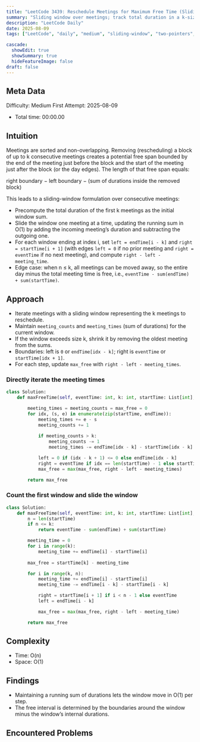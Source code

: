```yaml
---
title: "LeetCode 3439: Reschedule Meetings for Maximum Free Time (Sliding Window)"
summary: "Sliding window over meetings; track total duration in a k-sized window and compute free span between boundaries."
description: "LeetCode Daily"
date: 2025-08-09
tags: ["LeetCode", "daily", "medium", "sliding-window", "two-pointers", "intervals", "array"]

cascade:
  showEdit: true
  showSummary: true
  hideFeatureImage: false
draft: false
---
```


## Meta Data

Difficulty: Medium
First Attempt: 2025-08-09
- Total time: 00:00.00

## Intuition

Meetings are sorted and non-overlapping. Removing (rescheduling) a block of up to k consecutive meetings creates a potential free span bounded by the end of the meeting just before the block and the start of the meeting just after the block (or the day edges). The length of that free span equals:

right boundary − left boundary − (sum of durations inside the removed block)

This leads to a sliding-window formulation over consecutive meetings:
- Precompute the total duration of the first k meetings as the initial window sum.
- Slide the window one meeting at a time, updating the running sum in O(1) by adding the incoming meeting’s duration and subtracting the outgoing one.
- For each window ending at index i, set `left = endTime[i - k]` and `right = startTime[i + 1]` (with edges `left = 0` if no prior meeting and `right = eventTime` if no next meeting), and compute `right - left - meeting_time`.
- Edge case: when n ≤ k, all meetings can be moved away, so the entire day minus the total meeting time is free, i.e., `eventTime - sum(endTime) + sum(startTime)`.

## Approach

- Iterate meetings with a sliding window representing the k meetings to reschedule.
- Maintain `meeting_counts` and `meeting_times` (sum of durations) for the current window.
- If the window exceeds size k, shrink it by removing the oldest meeting from the sums.
- Boundaries: left is `0` or `endTime[idx - k]`; right is `eventTime` or `startTime[idx + 1]`.
- For each step, update `max_free` with `right - left - meeting_times`.

### Directly iterate the meeting times
```python
class Solution:
    def maxFreeTime(self, eventTime: int, k: int, startTime: List[int], endTime: List[int]) -> int:

        meeting_times = meeting_counts = max_free = 0
        for idx, (s, e) in enumerate(zip(startTime, endTime)):
            meeting_times += e - s
            meeting_counts += 1
            
            if meeting_counts > k:
                meeting_counts -= 1
                meeting_times -= endTime[idx - k] - startTime[idx - k]

            left = 0 if (idx - k + 1) <= 0 else endTime[idx - k]
            right = eventTime if idx == len(startTime) - 1 else startTime[idx + 1]
            max_free = max(max_free, right - left - meeting_times)

        return max_free
```

### Count the first window and slide the window
```python
class Solution:
    def maxFreeTime(self, eventTime: int, k: int, startTime: List[int], endTime: List[int]) -> int:
        n = len(startTime)
        if n <= k:
            return eventTime - sum(endTime) + sum(startTime)

        meeting_time = 0
        for i in range(k):
            meeting_time += endTime[i] - startTime[i]
        
        max_free = startTime[k] - meeting_time

        for i in range(k, n):
            meeting_time += endTime[i] - startTime[i]
            meeting_time -= endTime[i - k] - startTime[i - k]

            right = startTime[i + 1] if i < n - 1 else eventTime
            left = endTime[i - k]

            max_free = max(max_free, right - left - meeting_time)

        return max_free
```

## Complexity

- Time: O(n)
- Space: O(1)

## Findings

- Maintaining a running sum of durations lets the window move in O(1) per step.
- The free interval is determined by the boundaries around the window minus the window’s internal durations.

## Encountered Problems 